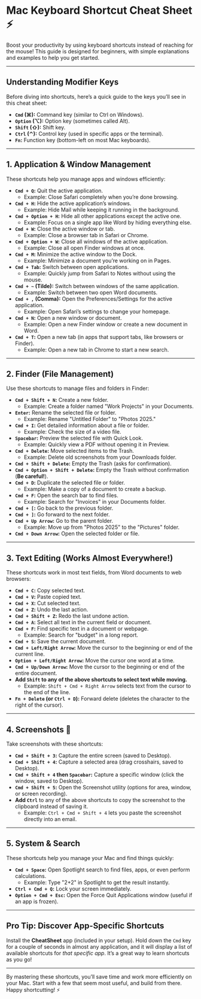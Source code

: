 # Mac Keyboard Shortcut Cheat Sheet ⚡️

Boost your productivity by using keyboard shortcuts instead of reaching for the mouse! This guide is designed for beginners, with simple explanations and examples to help you get started.

---

## Understanding Modifier Keys

Before diving into shortcuts, here’s a quick guide to the keys you’ll see in this cheat sheet:

* **`Cmd` (⌘):** Command key (similar to Ctrl on Windows).
* **`Option` (⌥):** Option key (sometimes called Alt).
* **`Shift` (⇧):** Shift key.
* **`Ctrl` (⌃):** Control key (used in specific apps or the terminal).
* **`Fn`:** Function key (bottom-left on most Mac keyboards).

---

## 1. Application & Window Management

These shortcuts help you manage apps and windows efficiently:

* **`Cmd + Q`:** Quit the active application.
    - Example: Close Safari completely when you’re done browsing.
* **`Cmd + H`:** Hide the active application’s windows.
    - Example: Hide Mail while keeping it running in the background.
* **`Cmd + Option + H`:** Hide all other applications except the active one.
    - Example: Focus on a single app like Word by hiding everything else.
* **`Cmd + W`:** Close the active window or tab.
    - Example: Close a browser tab in Safari or Chrome.
* **`Cmd + Option + W`:** Close all windows of the active application.
    - Example: Close all open Finder windows at once.
* **`Cmd + M`:** Minimize the active window to the Dock.
    - Example: Minimize a document you’re working on in Pages.
* **`Cmd + Tab`:** Switch between open applications.
    - Example: Quickly jump from Safari to Notes without using the mouse.
* **`Cmd + ~` (Tilde):** Switch between windows of the same application.
    - Example: Switch between two open Word documents.
* **`Cmd + ,` (Comma):** Open the Preferences/Settings for the active application.
    - Example: Open Safari’s settings to change your homepage.
* **`Cmd + N`:** Open a new window or document.
    - Example: Open a new Finder window or create a new document in Word.
* **`Cmd + T`:** Open a new tab (in apps that support tabs, like browsers or Finder).
    - Example: Open a new tab in Chrome to start a new search.

---

## 2. Finder (File Management)

Use these shortcuts to manage files and folders in Finder:

* **`Cmd + Shift + N`:** Create a new folder.
    - Example: Create a folder named "Work Projects" in your Documents.
* **`Enter`:** Rename the selected file or folder.
    - Example: Rename "Untitled Folder" to "Photos 2025."
* **`Cmd + I`:** Get detailed information about a file or folder.
    - Example: Check the size of a video file.
* **`Spacebar`:** Preview the selected file with Quick Look.
    - Example: Quickly view a PDF without opening it in Preview.
* **`Cmd + Delete`:** Move selected items to the Trash.
    - Example: Delete old screenshots from your Downloads folder.
* **`Cmd + Shift + Delete`:** Empty the Trash (asks for confirmation).
* **`Cmd + Option + Shift + Delete`:** Empty the Trash without confirmation (**Be careful!**).
* **`Cmd + D`:** Duplicate the selected file or folder.
    - Example: Make a copy of a document to create a backup.
* **`Cmd + F`:** Open the search bar to find files.
    - Example: Search for "Invoices" in your Documents folder.
* **`Cmd + [`:** Go back to the previous folder.
* **`Cmd + ]`:** Go forward to the next folder.
* **`Cmd + Up Arrow`:** Go to the parent folder.
    - Example: Move up from "Photos 2025" to the "Pictures" folder.
* **`Cmd + Down Arrow`:** Open the selected folder or file.

---

## 3. Text Editing (Works Almost Everywhere!)

These shortcuts work in most text fields, from Word documents to web browsers:

* **`Cmd + C`:** Copy selected text.
* **`Cmd + V`:** Paste copied text.
* **`Cmd + X`:** Cut selected text.
* **`Cmd + Z`:** Undo the last action.
* **`Cmd + Shift + Z`:** Redo the last undone action.
* **`Cmd + A`:** Select all text in the current field or document.
* **`Cmd + F`:** Find specific text in a document or webpage.
    - Example: Search for "budget" in a long report.
* **`Cmd + S`:** Save the current document.
* **`Cmd + Left/Right Arrow`:** Move the cursor to the beginning or end of the current line.
* **`Option + Left/Right Arrow`:** Move the cursor one word at a time.
* **`Cmd + Up/Down Arrow`:** Move the cursor to the beginning or end of the entire document.
* **Add `Shift` to any of the above shortcuts to select text while moving.**
    - Example: `Shift + Cmd + Right Arrow` selects text from the cursor to the end of the line.
* **`Fn + Delete` (or `Ctrl + D`):** Forward delete (deletes the character to the right of the cursor).

---

## 4. Screenshots 📸

Take screenshots with these shortcuts:

* **`Cmd + Shift + 3`:** Capture the entire screen (saved to Desktop).
* **`Cmd + Shift + 4`:** Capture a selected area (drag crosshairs, saved to Desktop).
* **`Cmd + Shift + 4` then `Spacebar`:** Capture a specific window (click the window, saved to Desktop).
* **`Cmd + Shift + 5`:** Open the Screenshot utility (options for area, window, or screen recording).
* **Add `Ctrl`** to any of the above shortcuts to copy the screenshot to the clipboard instead of saving it.
    - Example: `Ctrl + Cmd + Shift + 4` lets you paste the screenshot directly into an email.

---

## 5. System & Search

These shortcuts help you manage your Mac and find things quickly:

* **`Cmd + Space`:** Open Spotlight search to find files, apps, or even perform calculations.
    - Example: Type "2+2" in Spotlight to get the result instantly.
* **`Ctrl + Cmd + Q`:** Lock your screen immediately.
* **`Option + Cmd + Esc`:** Open the Force Quit Applications window (useful if an app is frozen).

---

## Pro Tip: Discover App-Specific Shortcuts

Install the **CheatSheet** app (included in your setup). Hold down the `Cmd` key for a couple of seconds in almost any application, and it will display a list of available shortcuts for *that specific app*. It’s a great way to learn shortcuts as you go!

---

By mastering these shortcuts, you’ll save time and work more efficiently on your Mac. Start with a few that seem most useful, and build from there. Happy shortcutting! ⚡️